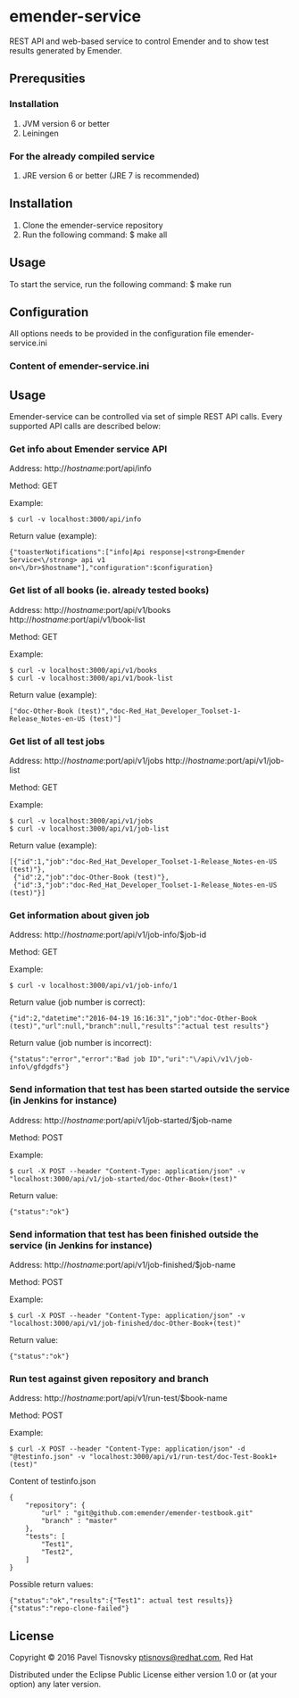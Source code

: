 # emender-service

REST API and web-based service to control Emender and to show test results generated by Emender.



## Prerequsities

### Installation

1. JVM version 6 or better
1. Leiningen

### For the already compiled service

1. JRE version 6 or better (JRE 7 is recommended)



## Installation

1. Clone the emender-service repository
1. Run the following command:
    $ make all



## Usage

To start the service, run the following command:
    $ make run



## Configuration

All options needs to be provided in the configuration file emender-service.ini

### Content of emender-service.ini



## Usage

Emender-service can be controlled via set of simple REST API calls. Every supported API calls are described below:


### Get info about Emender service API

Address: http://$hostname:$port/api/info

Method:  GET

Example:

    $ curl -v localhost:3000/api/info

Return value (example):

    {"toasterNotifications":["info|Api response|<strong>Emender Service<\/strong> api v1 on<\/br>$hostname"],"configuration":$configuration}



### Get list of all books (ie. already tested books)

Address: http://$hostname:$port/api/v1/books
         http://$hostname:$port/api/v1/book-list

Method:  GET

Example:

    $ curl -v localhost:3000/api/v1/books
    $ curl -v localhost:3000/api/v1/book-list

Return value (example):

    ["doc-Other-Book (test)","doc-Red_Hat_Developer_Toolset-1-Release_Notes-en-US (test)"]



### Get list of all test jobs

Address: http://$hostname:$port/api/v1/jobs
         http://$hostname:$port/api/v1/job-list

Method:  GET

Example:

    $ curl -v localhost:3000/api/v1/jobs
    $ curl -v localhost:3000/api/v1/job-list

Return value (example):

    [{"id":1,"job":"doc-Red_Hat_Developer_Toolset-1-Release_Notes-en-US (test)"},
     {"id":2,"job":"doc-Other-Book (test)"},
     {"id":3,"job":"doc-Red_Hat_Developer_Toolset-1-Release_Notes-en-US (test)"}]



### Get information about given job

Address: http://$hostname:$port/api/v1/job-info/$job-id

Method:  GET

Example:

    $ curl -v localhost:3000/api/v1/job-info/1

Return value (job number is correct):

    {"id":2,"datetime":"2016-04-19 16:16:31","job":"doc-Other-Book (test)","url":null,"branch":null,"results":"actual test results"}

Return value (job number is incorrect):

    {"status":"error","error":"Bad job ID","uri":"\/api\/v1\/job-info\/gfdgdfs"}



### Send information that test has been started outside the service (in Jenkins for instance)

Address: http://$hostname:$port/api/v1/job-started/$job-name

Method:  POST

Example:

    $ curl -X POST --header "Content-Type: application/json" -v "localhost:3000/api/v1/job-started/doc-Other-Book+(test)"

Return value:

    {"status":"ok"}



### Send information that test has been finished outside the service (in Jenkins for instance)

Address: http://$hostname:$port/api/v1/job-finished/$job-name

Method:  POST

Example:

    $ curl -X POST --header "Content-Type: application/json" -v "localhost:3000/api/v1/job-finished/doc-Other-Book+(test)"

Return value:

    {"status":"ok"}



### Run test against given repository and branch

Address: http://$hostname:$port/api/v1/run-test/$book-name

Method:  POST

Example:

    $ curl -X POST --header "Content-Type: application/json" -d "@testinfo.json" -v "localhost:3000/api/v1/run-test/doc-Test-Book1+(test)"

Content of testinfo.json

    {
        "repository": {
            "url" : "git@github.com:emender/emender-testbook.git"
            "branch" : "master"
        },
        "tests": [
            "Test1",
            "Test2",
        ]
    }

Possible return values:

    {"status":"ok","results":{"Test1": actual test results}}
    {"status":"repo-clone-failed"}



## License

Copyright © 2016 Pavel Tisnovsky <ptisnovs@redhat.com>, Red Hat

Distributed under the Eclipse Public License either version 1.0 or (at
your option) any later version.

